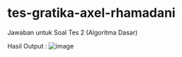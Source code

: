 # tes-gratika-axel-rhamadani
Jawaban untuk Soal Tes 2 (Algoritma Dasar)


Hasil Output : 
![image](https://github.com/user-attachments/assets/96c176ca-44d0-4639-894a-9cc05c0e5f4e)

